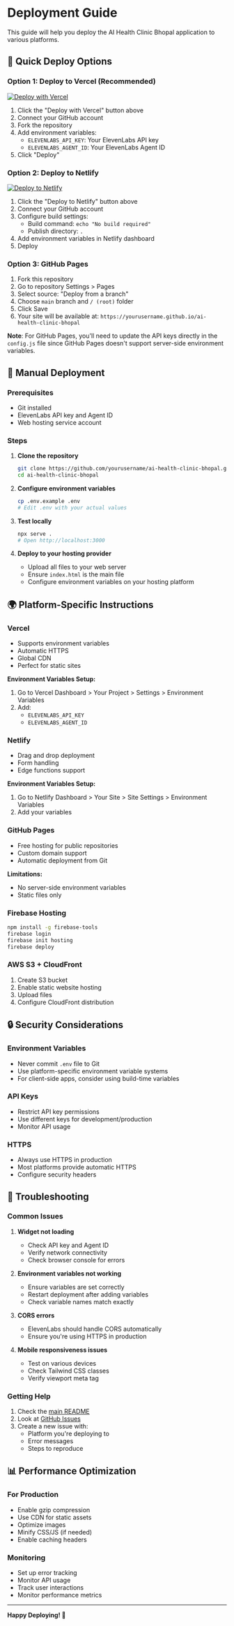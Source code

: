 # Deployment Guide

This guide will help you deploy the AI Health Clinic Bhopal application to various platforms.

## 🚀 Quick Deploy Options

### Option 1: Deploy to Vercel (Recommended)

[![Deploy with Vercel](https://vercel.com/button)](https://vercel.com/new/clone?repository-url=https://github.com/yourusername/ai-health-clinic-bhopal)

1. Click the "Deploy with Vercel" button above
2. Connect your GitHub account
3. Fork the repository
4. Add environment variables:
   - `ELEVENLABS_API_KEY`: Your ElevenLabs API key
   - `ELEVENLABS_AGENT_ID`: Your ElevenLabs Agent ID
5. Click "Deploy"

### Option 2: Deploy to Netlify

[![Deploy to Netlify](https://www.netlify.com/img/deploy/button.svg)](https://app.netlify.com/start/deploy?repository=https://github.com/yourusername/ai-health-clinic-bhopal)

1. Click the "Deploy to Netlify" button above
2. Connect your GitHub account
3. Configure build settings:
   - Build command: `echo "No build required"`
   - Publish directory: `.`
4. Add environment variables in Netlify dashboard
5. Deploy

### Option 3: GitHub Pages

1. Fork this repository
2. Go to repository Settings > Pages
3. Select source: "Deploy from a branch"
4. Choose `main` branch and `/ (root)` folder
5. Click Save
6. Your site will be available at: `https://yourusername.github.io/ai-health-clinic-bhopal`

**Note**: For GitHub Pages, you'll need to update the API keys directly in the `config.js` file since GitHub Pages doesn't support server-side environment variables.

## 🔧 Manual Deployment

### Prerequisites
- Git installed
- ElevenLabs API key and Agent ID
- Web hosting service account

### Steps

1. **Clone the repository**
   ```bash
   git clone https://github.com/yourusername/ai-health-clinic-bhopal.git
   cd ai-health-clinic-bhopal
   ```

2. **Configure environment variables**
   ```bash
   cp .env.example .env
   # Edit .env with your actual values
   ```

3. **Test locally**
   ```bash
   npx serve .
   # Open http://localhost:3000
   ```

4. **Deploy to your hosting provider**
   - Upload all files to your web server
   - Ensure `index.html` is the main file
   - Configure environment variables on your hosting platform

## 🌍 Platform-Specific Instructions

### Vercel
- Supports environment variables
- Automatic HTTPS
- Global CDN
- Perfect for static sites

**Environment Variables Setup:**
1. Go to Vercel Dashboard > Your Project > Settings > Environment Variables
2. Add:
   - `ELEVENLABS_API_KEY`
   - `ELEVENLABS_AGENT_ID`

### Netlify
- Drag and drop deployment
- Form handling
- Edge functions support

**Environment Variables Setup:**
1. Go to Netlify Dashboard > Your Site > Site Settings > Environment Variables
2. Add your variables

### GitHub Pages
- Free hosting for public repositories
- Custom domain support
- Automatic deployment from Git

**Limitations:**
- No server-side environment variables
- Static files only

### Firebase Hosting
```bash
npm install -g firebase-tools
firebase login
firebase init hosting
firebase deploy
```

### AWS S3 + CloudFront
1. Create S3 bucket
2. Enable static website hosting
3. Upload files
4. Configure CloudFront distribution

## 🔒 Security Considerations

### Environment Variables
- Never commit `.env` file to Git
- Use platform-specific environment variable systems
- For client-side apps, consider using build-time variables

### API Keys
- Restrict API key permissions
- Use different keys for development/production
- Monitor API usage

### HTTPS
- Always use HTTPS in production
- Most platforms provide automatic HTTPS
- Configure security headers

## 🐛 Troubleshooting

### Common Issues

1. **Widget not loading**
   - Check API key and Agent ID
   - Verify network connectivity
   - Check browser console for errors

2. **Environment variables not working**
   - Ensure variables are set correctly
   - Restart deployment after adding variables
   - Check variable names match exactly

3. **CORS errors**
   - ElevenLabs should handle CORS automatically
   - Ensure you're using HTTPS in production

4. **Mobile responsiveness issues**
   - Test on various devices
   - Check Tailwind CSS classes
   - Verify viewport meta tag

### Getting Help

1. Check the [main README](README.md)
2. Look at [GitHub Issues](https://github.com/yourusername/ai-health-clinic-bhopal/issues)
3. Create a new issue with:
   - Platform you're deploying to
   - Error messages
   - Steps to reproduce

## 📊 Performance Optimization

### For Production
- Enable gzip compression
- Use CDN for static assets
- Optimize images
- Minify CSS/JS (if needed)
- Enable caching headers

### Monitoring
- Set up error tracking
- Monitor API usage
- Track user interactions
- Monitor performance metrics

---

**Happy Deploying! 🚀**